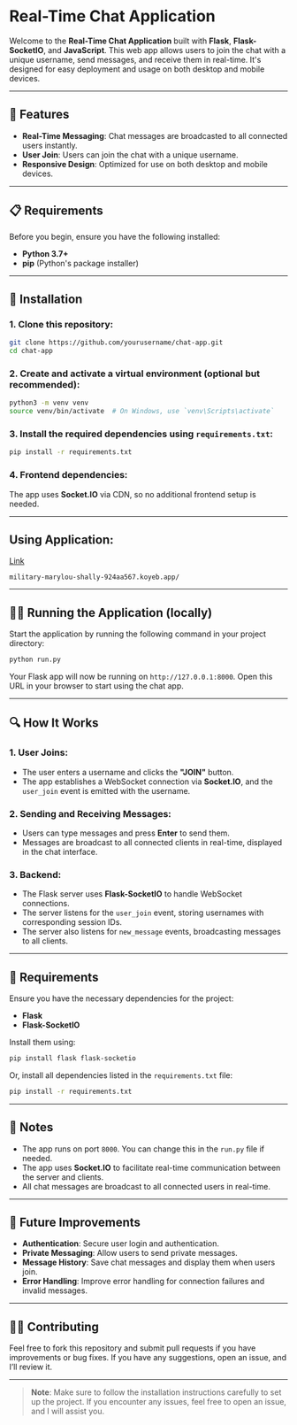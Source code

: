 


# Real-Time Chat Application

Welcome to the **Real-Time Chat Application** built with **Flask**, **Flask-SocketIO**, and **JavaScript**. This web app allows users to join the chat with a unique username, send messages, and receive them in real-time. It's designed for easy deployment and usage on both desktop and mobile devices.

---

## 📌 Features

- **Real-Time Messaging**: Chat messages are broadcasted to all connected users instantly.
- **User Join**: Users can join the chat with a unique username.
- **Responsive Design**: Optimized for use on both desktop and mobile devices.

---

## 📋 Requirements

Before you begin, ensure you have the following installed:

- **Python 3.7+**
- **pip** (Python's package installer)

---

## 🚀 Installation

### 1. Clone this repository:

```bash
git clone https://github.com/yourusername/chat-app.git
cd chat-app
```

### 2. Create and activate a virtual environment (optional but recommended):

```bash
python3 -m venv venv
source venv/bin/activate  # On Windows, use `venv\Scripts\activate`
```

### 3. Install the required dependencies using `requirements.txt`:

```bash
pip install -r requirements.txt
```

### 4. Frontend dependencies:
The app uses **Socket.IO** via CDN, so no additional frontend setup is needed.

---
## Using Application:
[Link](military-marylou-shally-924aa567.koyeb.app/)


```
military-marylou-shally-924aa567.koyeb.app/

```

---

## 🏃‍♂️ Running the Application (locally)

Start the application by running the following command in your project directory:

```bash
python run.py
```

Your Flask app will now be running on `http://127.0.0.1:8000`. Open this URL in your browser to start using the chat app.

---

## 🔍 How It Works

### 1. User Joins:
- The user enters a username and clicks the **"JOIN"** button.
- The app establishes a WebSocket connection via **Socket.IO**, and the `user_join` event is emitted with the username.

### 2. Sending and Receiving Messages:
- Users can type messages and press **Enter** to send them.
- Messages are broadcast to all connected clients in real-time, displayed in the chat interface.

### 3. Backend:
- The Flask server uses **Flask-SocketIO** to handle WebSocket connections.
- The server listens for the `user_join` event, storing usernames with corresponding session IDs.
- The server also listens for `new_message` events, broadcasting messages to all clients.

---

## 📜 Requirements

Ensure you have the necessary dependencies for the project:

- **Flask**
- **Flask-SocketIO**

Install them using:

```bash
pip install flask flask-socketio
```

Or, install all dependencies listed in the `requirements.txt` file:

```bash
pip install -r requirements.txt
```

---

## 📝 Notes

- The app runs on port `8000`. You can change this in the `run.py` file if needed.
- The app uses **Socket.IO** to facilitate real-time communication between the server and clients.
- All chat messages are broadcast to all connected users in real-time.

---

## 🚀 Future Improvements

- **Authentication**: Secure user login and authentication.
- **Private Messaging**: Allow users to send private messages.
- **Message History**: Save chat messages and display them when users join.
- **Error Handling**: Improve error handling for connection failures and invalid messages.

---

## 🧑‍💻 Contributing

Feel free to fork this repository and submit pull requests if you have improvements or bug fixes. If you have any suggestions, open an issue, and I’ll review it.

---

> **Note**: Make sure to follow the installation instructions carefully to set up the project. If you encounter any issues, feel free to open an issue, and I will assist you.
